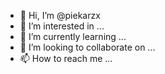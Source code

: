 - 👋 Hi, I’m @piekarzx
- 👀 I’m interested in ...
- 🌱 I’m currently learning ...
- 💞️ I’m looking to collaborate on ...
- 📫 How to reach me ...

<!---
piekarzx/piekarzx is a ✨ special ✨ repository because its `README.md` (this file) appears on your GitHub profile.
You can click the Preview link to take a look at your changes.
--->
